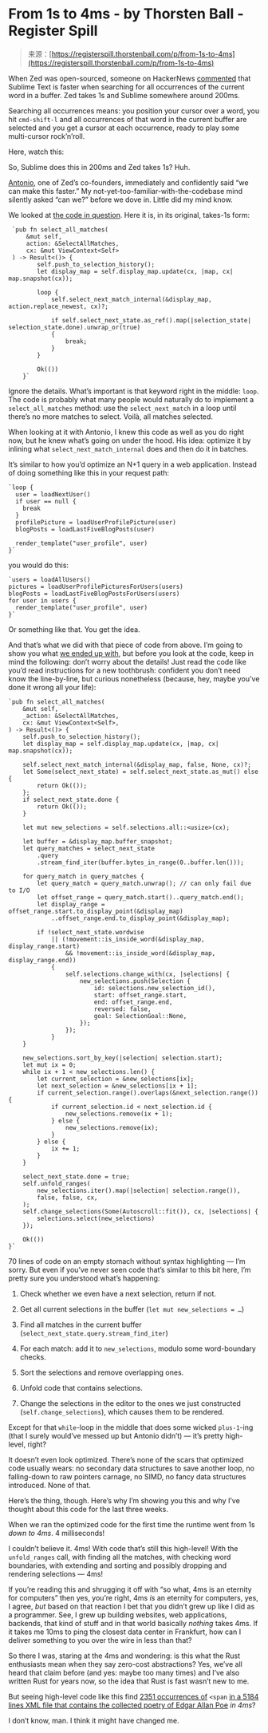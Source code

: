 <!--yml
category: 未分类
date: 2024-05-27 14:58:35
-->

# From 1s to 4ms - by Thorsten Ball - Register Spill

> 来源：[https://registerspill.thorstenball.com/p/from-1s-to-4ms](https://registerspill.thorstenball.com/p/from-1s-to-4ms)

When Zed was open-sourced, someone on HackerNews [commented](https://news.ycombinator.com/item?id=39122280) that Sublime Text is faster when searching for all occurrences of the current word in a buffer. Zed takes 1s and Sublime somewhere around 200ms.

Searching all occurrences means: you position your cursor over a word, you hit `cmd-shift-l` and all occurrences of that word in the current buffer are selected and you get a cursor at each occurrence, ready to play some multi-cursor rock’n’roll.

Here, watch this:

So, Sublime does this in 200ms and Zed takes 1s? Huh.

[Antonio](https://twitter.com/as__cii), one of Zed’s co-founders, immediately and confidently said “we can make this faster.” My not-yet-too-familiar-with-the-codebase mind silently asked “can we?” before we dove in. Little did my mind know.

We looked at [the code in question](https://github.com/zed-industries/zed/blob/8cc7a023906a283b91b84bd790106500497779aa/crates/editor/src/editor.rs#L6065-L6087). Here it is, in its original, takes-1s form:

```
 `pub fn select_all_matches(
     &mut self,
     action: &SelectAllMatches,
     cx: &mut ViewContext<Self>
 ) -> Result<()> {
        self.push_to_selection_history();
        let display_map = self.display_map.update(cx, |map, cx| map.snapshot(cx));

        loop {
            self.select_next_match_internal(&display_map, action.replace_newest, cx)?;

            if self.select_next_state.as_ref().map(|selection_state| selection_state.done).unwrap_or(true)
            {
                break;
            }
        }

        Ok(())
    }`
```

Ignore the details. What’s important is that keyword right in the middle: `loop`. The code is probably what many people would naturally do to implement a `select_all_matches` method: use the `select_next_match` in a loop until there’s no more matches to select. Voilà, all matches selected.

When looking at it with Antonio, I knew this code as well as you do right now, but he knew what’s going on under the hood. His idea: optimize it by inlining what `select_next_match_internal` does and then do it in batches.

It’s similar to how you’d optimize an N+1 query in a web application. Instead of doing something like this in your request path:

```
`loop {
  user = loadNextUser()
  if user == null {
    break
  }
  profilePicture = loadUserProfilePicture(user)
  blogPosts = loadLastFiveBlogPosts(user)

  render_template("user_profile", user)
}`
```

you would do this:

```
`users = loadAllUsers()
pictures = loadUserProfilePicturesForUsers(users)
blogPosts = loadLastFiveBlogPostsForUsers(users)
for user in users {
  render_template("user_profile", user)
}`
```

Or something like that. You get the idea.

And that’s what we did with that piece of code from above. I’m going to show you what [we ended up with](https://github.com/zed-industries/zed/pull/6700), but before you look at the code, keep in mind the following: don’t worry about the details! Just read the code like you’d read instructions for a new toothbrush: confident you don’t need know the line-by-line, but curious nonetheless (because, hey, maybe you’ve done it wrong all your life):

```
`pub fn select_all_matches(
    &mut self,
    _action: &SelectAllMatches,
    cx: &mut ViewContext<Self>,
) -> Result<()> {
    self.push_to_selection_history();
    let display_map = self.display_map.update(cx, |map, cx| map.snapshot(cx));

    self.select_next_match_internal(&display_map, false, None, cx)?;
    let Some(select_next_state) = self.select_next_state.as_mut() else {
        return Ok(());
    };
    if select_next_state.done {
        return Ok(());
    }

    let mut new_selections = self.selections.all::<usize>(cx);

    let buffer = &display_map.buffer_snapshot;
    let query_matches = select_next_state
        .query
        .stream_find_iter(buffer.bytes_in_range(0..buffer.len()));

    for query_match in query_matches {
        let query_match = query_match.unwrap(); // can only fail due to I/O
        let offset_range = query_match.start()..query_match.end();
        let display_range = offset_range.start.to_display_point(&display_map)
            ..offset_range.end.to_display_point(&display_map);

        if !select_next_state.wordwise
            || (!movement::is_inside_word(&display_map, display_range.start)
                && !movement::is_inside_word(&display_map, display_range.end))
            {
                self.selections.change_with(cx, |selections| {
                    new_selections.push(Selection {
                        id: selections.new_selection_id(),
                        start: offset_range.start,
                        end: offset_range.end,
                        reversed: false,
                        goal: SelectionGoal::None,
                    });
                });
            }
    }

    new_selections.sort_by_key(|selection| selection.start);
    let mut ix = 0;
    while ix + 1 < new_selections.len() {
        let current_selection = &new_selections[ix];
        let next_selection = &new_selections[ix + 1];
        if current_selection.range().overlaps(&next_selection.range()) {
            if current_selection.id < next_selection.id {
                new_selections.remove(ix + 1);
            } else {
                new_selections.remove(ix);
            }
        } else {
            ix += 1;
        }
    }

    select_next_state.done = true;
    self.unfold_ranges(
        new_selections.iter().map(|selection| selection.range()),
        false, false, cx,
    );
    self.change_selections(Some(Autoscroll::fit()), cx, |selections| {
        selections.select(new_selections)
    });

    Ok(())
}`
```

70 lines of code on an empty stomach without syntax highlighting — I’m sorry. But even if you’ve never seen code that’s similar to this bit here, I’m pretty sure you understood what’s happening:

1.  Check whether we even have a next selection, return if not.

2.  Get all current selections in the buffer (`let mut new_selections = …`)

3.  Find all matches in the current buffer (`select_next_state.query.stream_find_iter`)

4.  For each match: add it to `new_selections`, modulo some word-boundary checks.

5.  Sort the selections and remove overlapping ones.

6.  Unfold code that contains selections.

7.  Change the selections in the editor to the ones we just constructed (`self.change_selections`), which causes them to be rendered.

Except for that `while`-loop in the middle that does some wicked `plus-1`-ing (that I surely would’ve messed up but Antonio didn’t) — it’s pretty high-level, right?

It doesn’t even look optimized. There’s none of the scars that optimized code usually wears: no secondary data structures to save another loop, no falling-down to raw pointers carnage, no SIMD, no fancy data structures introduced. None of that.

Here’s the thing, though. Here’s why I’m showing you this and why I’ve thought about this code for the last three weeks.

When we ran the optimized code for the first time the runtime went from 1s *down to 4ms*. 4 milliseconds!

I couldn’t believe it. 4ms! With code that’s still this high-level! With the `unfold_ranges` call, with finding all the matches, with checking word boundaries, with extending and sorting and possibly dropping and rendering selections — 4ms!

If you’re reading this and shrugging it off with “so what, 4ms is an eternity for computers” then yes, you’re right, 4ms *is* an eternity for computers, yes, I agree, *but* based on that reaction I bet that you didn’t grew up like I did as a programmer. See, I grew up building websites, web applications, backends, that kind of stuff and in that world basically *nothing* takes 4ms. If it takes me 10ms to ping the closest data center in Frankfurt, how can I deliver something to you over the wire in less than that?

So there I was, staring at the 4ms and wondering: is this what the Rust enthusiasts mean when they say zero-cost abstractions? Yes, we’ve all heard that claim before (and yes: maybe too many times) and I’ve also written Rust for years now, so the idea that Rust is fast wasn’t new to me.

But seeing high-level code like this find [2351 occurrences of](https://github.com/zed-industries/zed/issues/6440) `<span` [in a 5184 lines XML file that contains the collected poetry of Edgar Allan Poe](https://github.com/zed-industries/zed/issues/6440)  *in 4ms*?

I don’t know, man. I think it might have changed me.